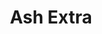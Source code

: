 ---
title: "Ash Extra"
woodType: "Ash"
thickness: 
        - "22mm"

lengthWidth: 
    - "300x45mm"
    - "300x60mm"
---